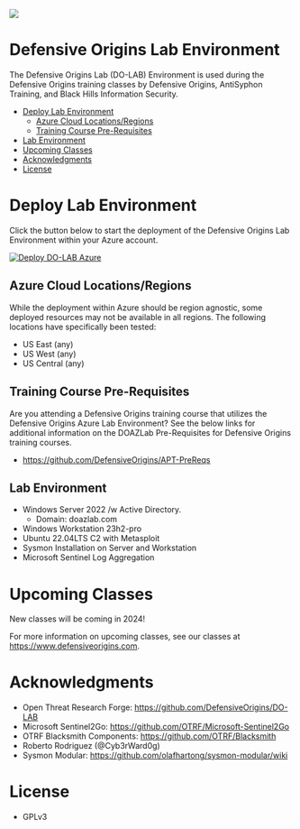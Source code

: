 ![](images/APT1.jpg)


# Defensive Origins Lab Environment
The  Defensive Origins Lab (DO-LAB) Environment is used during the Defensive Origins training classes by Defensive Origins, AntiSyphon Training, and Black Hills Information Security.
<!-- Start Document Outline -->

* [Deploy Lab Environment](#deploy-lab-environment)
	* [Azure Cloud Locations/Regions](#azure-cloud-locationsregions)
	* [Training Course Pre-Requisites](#training-course-pre-requisites)
* [Lab Environment](#lab-environment)
* [Upcoming Classes](#upcoming-classes)
* [Acknowledgments](#acknowledgments)
* [License](#license)

<!-- End Document Outline -->



# Deploy Lab Environment

Click the button below to start the deployment of the Defensive Origins Lab Environment within your Azure account.

[![Deploy DO-LAB Azure](https://aka.ms/deploytoazurebutton)](https://portal.azure.com/#create/Microsoft.Template/uri/%68%74%74%70%73%3A%2F%2F%72%61%77%2E%67%69%74%68%75%62%75%73%65%72%63%6F%6E%74%65%6E%74%2E%63%6F%6D%2F%44%65%66%65%6E%73%69%76%65%4F%72%69%67%69%6E%73%2F%44%4F%2D%4C%41%42%2F%6D%61%69%6E%2F%44%65%70%6C%6F%79%2D%4C%41%42%2F%61%7A%75%72%65%2D%64%65%70%6C%6F%79%2E%6A%73%6F%6E/createUIDefinitionUri/%68%74%74%70%73%3A%2F%2F%72%61%77%2E%67%69%74%68%75%62%75%73%65%72%63%6F%6E%74%65%6E%74%2E%63%6F%6D%2F%44%65%66%65%6E%73%69%76%65%4F%72%69%67%69%6E%73%2F%44%4F%2D%4C%41%42%2F%6D%61%69%6E%2F%44%65%70%6C%6F%79%2D%4C%41%42%2F%75%69%64%65%66%69%6E%69%74%69%6F%6E%2E%6A%73%6F%6E)

## Azure Cloud Locations/Regions
While the deployment within Azure should be region agnostic, some deployed resources may not be available in all regions.
The following locations have specifically been tested:
* US East (any)
* US West (any)
* US Central (any)

## Training Course Pre-Requisites
Are you attending a Defensive Origins training course that utilizes the Defensive Origins Azure Lab Environment?  See the below links for additional information on the DOAZLab Pre-Requisites for Defensive Origins training courses. 
* https://github.com/DefensiveOrigins/APT-PreReqs

## Lab Environment
* Windows Server 2022 /w Active Directory.
  * Domain: doazlab.com
* Windows Workstation 23h2-pro
* Ubuntu 22.04LTS C2 with Metasploit
* Sysmon Installation on Server and Workstation
* Microsoft Sentinel Log Aggregation

# Upcoming Classes
New classes will be coming in 2024!

For more information on upcoming classes, see our classes at https://www.defensiveorigins.com.


# Acknowledgments
* Open Threat Research Forge: https://github.com/DefensiveOrigins/DO-LAB
* Microsoft Sentinel2Go: https://github.com/OTRF/Microsoft-Sentinel2Go
* OTRF Blacksmith Components: https://github.com/OTRF/Blacksmith
* Roberto Rodriguez (@Cyb3rWard0g)
* Sysmon Modular: https://github.com/olafhartong/sysmon-modular/wiki 

# License
 * GPLv3
